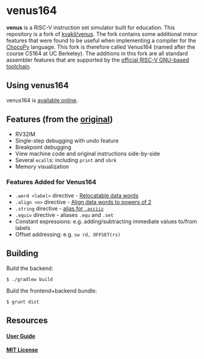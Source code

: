 # venus164

__venus__ is a RISC-V instruction set simulator built for education. This repository is a fork of [kvakil/venus](https://github.com/kvakil/venus). The fork contains some additional minor features that were found to be useful when implementing a compiler for the [ChocoPy](https://chocopy.org) language. This fork is therefore called Venus164 (named after the course CS164 at UC Berkeley). The additions in this fork are all standard assembler features that are supported by the [official RISC-V GNU-based toolchain](https://github.com/riscv/riscv-tools).

## Using venus164

venus164 is [available online](https://chocopy.github.io/venus).

## Features (from the [original](https://github.com/kvakil/venus))
* RV32IM
* Single-step debugging with undo feature
* Breakpoint debugging
* View machine code and original instructions side-by-side
* Several `ecall`s: including `print` and `sbrk`
* Memory visualization

### Features Added for Venus164

* `.word <label>` directive - [Relocatable data words](https://github.com/kvakil/venus/pull/20)
* `.align <n>` directive - [Align data words to powers of 2](https://github.com/kvakil/venus/pull/21)
* `.string` directive - [alias for `.asciiz`](https://github.com/kvakil/venus/pull/22)
* `.equiv` directive - aliases `.equ` and `.set`
* Constant expressions: e.g. adding/subtracting immediate values to/from labels
* Offset addressing: e.g. `sw rd, OFFSET(rs)`

## Building

Build the backend:

    $ ./gradlew build

Build the frontend+backend bundle:

    $ grunt dist

## Resources

#### [User Guide](https://github.com/kvakil/venus/wiki)

#### [MIT License](https://github.com/chocopy/venus/blob/master/LICENSE)
